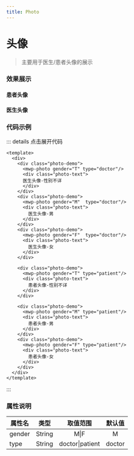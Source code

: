 ```yaml
---
title: Photo
---
```

# 头像

> 主要用于医生/患者头像的展示

### 效果展示
<script>
export default {
  data() {
    return {
      button: '默认'
    }
  },
  methods: {
    test () {
      console.log('点击了按钮')
    }
  }
}
</script>

#### 患者头像

<template>
  <div class="photo-demos">
    <div class="photo-demos__block">
      <div class="photo-demo"> 
      <mwp-photo gender="T" type="patient"/>
      <div class="photo-text">
        患者头像-性别不详
      </div>
    </div>
    <div class="photo-demo"> 
      <mwp-photo gender="M" type="patient"/>
      <div class="photo-text">
        患者头像-男
      </div>
    </div>
    <div class="photo-demo"> 
      <mwp-photo gender="F" type="patient"/>
      <div class="photo-text">
          患者头像-女
      </div>
    </div>
  </div>
  </div>
</template>

#### 医生头像

<template>
  <div class="photo-demos">
    <div class="photo-demos__block">
      <div class="photo-demo"> 
      <mwp-photo gender="T" type="doctor"/>
      <div class="photo-text">
        医生头像-性别不详
      </div>
    </div>
    <div class="photo-demo"> 
      <mwp-photo gender="M"  type="doctor"/>
      <div class="photo-text">
        医生头像-男
      </div>
    </div>
    <div class="photo-demo"> 
      <mwp-photo gender="F"  type="doctor"/>
      <div class="photo-text">
        医生头像-女
      </div>
    </div>
  </div>
  </div>
</template>

<style lang="scss">
.photo-demos__block {
  border: 1px solid #eee;
  padding: 16px;
  margin-top: 12px;
  width: 100%;
  display: flex;
  flex-wrap:wrap;
}
.photo-demos{
  margin-top: 24px;
}
.photo-demo{
  text-align:center;
  margin-right: 28px;
}
.photo-text {
  margin-top: 6px;
}
.photo-demos__title{
  margin-top: 12px;
}
</style>

### 代码示例

::: details 点击展开代码

```vue
<template>
  <div>
    <div class="photo-demo"> 
      <mwp-photo gender="T" type="doctor"/>
      <div class="photo-text">
      医生头像-性别不详
      </div>
    </div>
    <div class="photo-demo"> 
      <mwp-photo gender="M"  type="doctor"/>
      <div class="photo-text">
        医生头像-男
      </div>
    </div>
    <div class="photo-demo"> 
      <mwp-photo gender="F"  type="doctor"/>
      <div class="photo-text">
        医生头像-女
      </div>
    </div>

    <div class="photo-demo"> 
      <mwp-photo gender="T" type="patient"/>
      <div class="photo-text">
        患者头像-性别不详
      </div>
    </div>

    <div class="photo-demo"> 
      <mwp-photo gender="M" type="patient"/>
      <div class="photo-text">
        患者头像-男
      </div>
    </div>
    <div class="photo-demo"> 
      <mwp-photo gender="F" type="patient"/>
      <div class="photo-text">
        患者头像-女
      </div>
    </div>
  </div>
</template>
```
:::

### 属性说明

属性名|类型|取值范围|默认值
--|:--:|:--:|:--:
gender|String|M\|F| M
type|String|doctor\|patient | doctor

